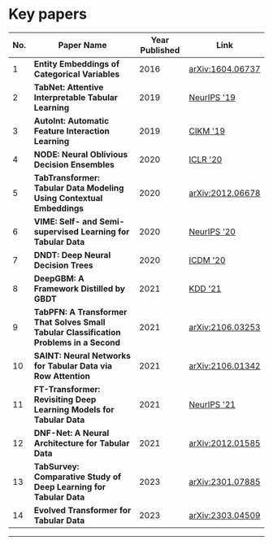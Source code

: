 # Key papers

| **No.** | **Paper Name**                                      | **Year Published** | **Link**                                                       |
|--------|-----------------------------------------------------|--------------------|----------------------------------------------------------------|
| 1      | **Entity Embeddings of Categorical Variables**       | 2016               | [arXiv:1604.06737](https://arxiv.org/abs/1604.06737)           |
| 2      | **TabNet: Attentive Interpretable Tabular Learning** | 2019               | [NeurIPS '19](https://proceedings.neurips.cc/paper/2019/hash/f4d1c83b0a9bd07932c3b9b090f0f757-Abstract.html) |
| 3      | **AutoInt: Automatic Feature Interaction Learning**  | 2019               | [CIKM '19](https://dl.acm.org/doi/10.1145/3357384.3357925)     |
| 4      | **NODE: Neural Oblivious Decision Ensembles**        | 2020               | [ICLR '20](https://arxiv.org/abs/1909.06312)                   |
| 5      | **TabTransformer: Tabular Data Modeling Using Contextual Embeddings** | 2020 | [arXiv:2012.06678](https://arxiv.org/abs/2012.06678)           |
| 6      | **VIME: Self- and Semi-supervised Learning for Tabular Data** | 2020 | [NeurIPS '20](https://arxiv.org/abs/2007.03780)                |
| 7      | **DNDT: Deep Neural Decision Trees**                 | 2020               | [ICDM '20](https://ieeexplore.ieee.org/document/9338316)       |
| 8      | **DeepGBM: A Framework Distilled by GBDT**           | 2021               | [KDD '21](https://dl.acm.org/doi/10.1145/3447548.3467280)      |
| 9      | **TabPFN: A Transformer That Solves Small Tabular Classification Problems in a Second** | 2021 | [arXiv:2106.03253](https://arxiv.org/abs/2106.03253)           |
| 10     | **SAINT: Neural Networks for Tabular Data via Row Attention** | 2021 | [arXiv:2106.01342](https://arxiv.org/abs/2106.01342)           |
| 11     | **FT-Transformer: Revisiting Deep Learning Models for Tabular Data** | 2021 | [NeurIPS '21](https://openreview.net/forum?id=9X8sRlOEi4)      |
| 12     | **DNF-Net: A Neural Architecture for Tabular Data**  | 2021               | [arXiv:2012.01585](https://arxiv.org/abs/2012.01585)           |
| 13     | **TabSurvey: Comparative Study of Deep Learning for Tabular Data** | 2023 | [arXiv:2301.07885](https://arxiv.org/abs/2301.07885)           |
| 14     | **Evolved Transformer for Tabular Data**             | 2023               | [arXiv:2303.04509](https://arxiv.org/abs/2303.04509)           |

---
